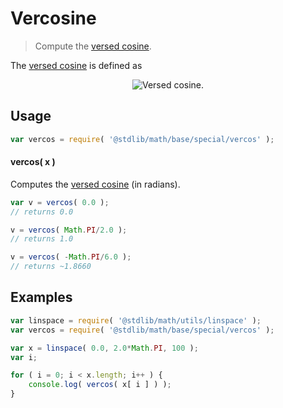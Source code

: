 # Vercosine

> Compute the [versed cosine][versed-cosine].


<section class="intro">

The [versed cosine][versed-cosine] is defined as

<!-- <equation class="equation" label="eq:vercosine" align="center" raw="\operatorname{vercos} = 1 + \cos \theta" alt="Versed cosine."> -->

<div class="equation" align="center" data-raw-text="\operatorname{vercos} = 1 - \cos \theta" data-equation="eq:vercosine">
    <img src="" alt="Versed cosine.">
    <br>
</div>

<!-- </equation> -->

</section>

<!-- /.intro -->


<section class="usage">

## Usage

``` javascript
var vercos = require( '@stdlib/math/base/special/vercos' );
```

#### vercos( x )

Computes the [versed cosine][versed-cosine] (in radians).

``` javascript
var v = vercos( 0.0 );
// returns 0.0

v = vercos( Math.PI/2.0 );
// returns 1.0

v = vercos( -Math.PI/6.0 );
// returns ~1.8660
```

</section>

<!-- /.usage -->


<section class="examples">

## Examples

``` javascript
var linspace = require( '@stdlib/math/utils/linspace' );
var vercos = require( '@stdlib/math/base/special/vercos' );

var x = linspace( 0.0, 2.0*Math.PI, 100 );
var i;

for ( i = 0; i < x.length; i++ ) {
    console.log( vercos( x[ i ] ) );
}
```

</section>

<!-- /.examples -->


<section class="links">

[versed-cosine]: https://en.wikipedia.org/wiki/Versine

</section>

<!-- /.links -->
